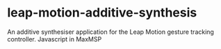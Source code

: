 # leap-motion-additive-synthesis
An additive synthesiser application for the Leap Motion gesture tracking controller. Javascript in MaxMSP
